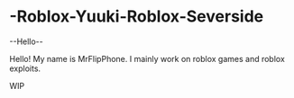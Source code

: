 # -Roblox-Yuuki-Roblox-Severside

--Hello--

Hello! My name is MrFlipPhone. I mainly work on roblox games and roblox exploits.

WIP
